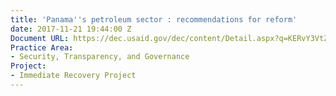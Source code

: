 ```yaml
---
title: 'Panama''s petroleum sector : recommendations for reform'
date: 2017-11-21 19:44:00 Z
Document URL: https://dec.usaid.gov/dec/content/Detail.aspx?q=KERvY3VtZW50cy5JbnN0aXR1dGlvbl9vcl9VU0FJRF9CdXJlYXVfQXV0aG9yOigoIjAwOTA1NCAtIERldlRlY2ggU3lzdGVtcywgSW5jLiIpIE9SICgiMDA1OTMxIC0gRGV2ZWxvcG1lbnQgVGVjaG5vbG9naWVzLCBJbmMuIChEZXZUZWNoKSIpKSk=&ctID=ODVhZjk4NWQtM2YyMi00YjRmLTkxNjktZTcxMjM2NDBmY2Uy&rID=MzI4MzE3&qcf=ODVhZjk4NWQtM2YyMi00YjRmLTkxNjktZTcxMjM2NDBmY2Uy&ph=VHJ1ZQ==&bckToL=VHJ1ZQ==&
Practice Area:
- Security, Transparency, and Governance
Project:
- Immediate Recovery Project
---
```


